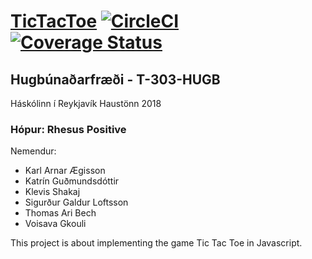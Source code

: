 # [TicTacToe](https://tictactoe-heroku23.herokuapp.com/) [![CircleCI](https://circleci.com/gh/RhesPosse/TicTacToe.svg?style=svg)](https://circleci.com/gh/RhesPosse/TicTacToe)[![Coverage Status](https://coveralls.io/repos/github/RhesPosse/TicTacToe/badge.svg?branch=master)](https://coveralls.io/github/RhesPosse/TicTacToe?branch=master)

## Hugbúnaðarfræði - T-303-HUGB
Háskólinn í Reykjavík
Haustönn 2018

### Hópur: Rhesus Positive

Nemendur:
* Karl Arnar Ægisson
* Katrín Guðmundsdóttir
* Klevis Shakaj
* Sigurður Galdur Loftsson
* Thomas Ari Bech
* Voisava Gkouli

This project is about implementing the game Tic Tac Toe in Javascript.

